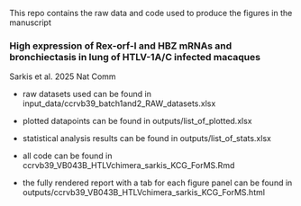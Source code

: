 This repo contains the raw data and code used to produce the figures in the manuscript

### High expression of Rex-orf-I and HBZ mRNAs and bronchiectasis in lung of HTLV-1A/C infected macaques 
Sarkis et al. 2025 Nat Comm 

- raw datasets used can be found in input_data/ccrvb39_batch1and2_RAW_datasets.xlsx

- plotted datapoints can be found in outputs/list_of_plotted.xlsx

- statistical analysis results can be found in outputs/list_of_stats.xlsx

- all code can be found in ccrvb39_VB043B_HTLVchimera_sarkis_KCG_ForMS.Rmd

- the fully rendered report with a tab for each figure panel can be found in outputs/ccrvb39_VB043B_HTLVchimera_sarkis_KCG_ForMS.html

